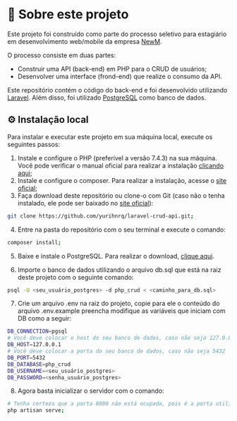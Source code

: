# 📝 Sobre este projeto

Este projeto foi construído como parte do processo seletivo para estagiário em desenvolvimento web/mobile da empresa [NewM](https://newm.com.br/).

O processo consiste em duas partes:

- Construir uma API (back-end) em PHP para o CRUD de usuários;
- Desenvolver uma interface (frond-end) que realize o consumo da API.

Este repositório contém o código do back-end e foi desenvolvido utilizando [Laravel](https://laravel.com/). Além disso, foi utilizado [PostgreSQL](https://www.postgresql.org/) como banco de dados.

## ⚙️ Instalação local

Para instalar e executar este projeto em sua máquina local, execute os seguintes passos:

1) Instale e configure o PHP (preferível a versão 7.4.3) na sua máquina. Você pode verificar o manual oficial para realizar a instalação [clicando aqui](https://www.php.net/manual/pt_BR/install.php);
2) Instale e configure o composer. Para realizar a instalação, acesse o [site oficial](https://getcomposer.org/download/);
3) Faça download deste repositório ou clone-o com Git (caso não o tenha instalado, ele pode ser baixado no [site oficial](https://git-scm.com/)):

```bash
git clone https://github.com/yurihnrq/laravel-crud-api.git;
```

4) Entre na pasta do repositório com o seu terminal e execute o comando:

```bash
composer install;
```

5) Baixe e instale o PostgreSQL. Para realizar o download, [clique aqui](https://www.postgresql.org/download/).

6) Importe o banco de dados utilizando o arquivo db.sql que está na raiz deste projeto com o seguinte comando:

```bash
psql -U <seu_usuário_postgres> -d php_crud < <caminho_para_db.sql>
```

7) Crie um arquivo .env na raiz do projeto, copie para ele o conteúdo do arquivo .env.example preencha modifique as variáveis que iniciam com DB como a seguir:

```bash
DB_CONNECTION=pgsql
# Você deve colocar o host do seu banco de dados, caso não seja 127.0.0.1
DB_HOST=127.0.0.1 
# Você deve colocar a porta do seu banco de dados, caso não seja 5432
DB_PORT=5432
DB_DATABASE=php_crud
DB_USERNAME=<seu_usuário_postgres>
DB_PASSWORD=<senha_usuário_postgres>
```

8) Agora basta inicializar o servidor com o comando:
```bash
# Tenha certeza que a porta 8000 não está ocupada, pois é a porta utilizada pela aplicação front-end.
php artisan serve;
```
